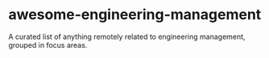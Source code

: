 # awesome-engineering-management
A curated list of anything remotely related to engineering management, grouped in focus areas.
